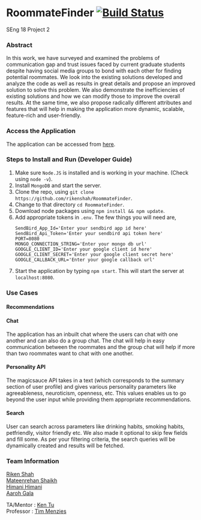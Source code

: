 # RoommateFinder [![Build Status](https://travis-ci.org/rikenshah/RoommateFinder.svg?branch=master)](https://travis-ci.org/rikenshah/RoommateFinder)

SEng 18 Project 2

### Abstract

In this work, we have surveyed and examined the problems of communication gap and trust issues faced by current graduate students despite having social media groups to bond with each other for finding potential roommates. We look into the existing solutions developed and analyze the code as well as results in great details and propose an improved solution to solve this problem. We also demonstrate the inefficiencies of existing solutions and how we can modify those to improve the overall results. At the same time, we also propose radically different attributes and features that will help in making the application more dynamic, scalable, feature-rich and user-friendly.  

### Access the Application

The application can be accessed from [here](https://findmeroommate.herokuapp.com/).

### Steps to Install and Run (Developer Guide)

1. Make sure `Node.JS` is installed and is working in your machine. (Check using `node -v`).
2. Install `MongoDB` and start the server.
3. Clone the repo, using `git clone https://github.com/rikenshah/RoommateFinder`.
4. Change to that directory `cd RoommateFinder`.
5. Download node packages using `npm install && npm update`.
6. Add appropriate tokens in `.env`. The few things you will need are,
    ```
    SendBird_App_Id='Enter your sendbird app id here'
    SendBird_Api_Token='Enter your sendbird api token here'
    PORT=8080
    MONGO_CONNECTION_STRING='Enter your mongo db url'
    GOOGLE_CLIENT_ID='Enter your google client id here'
    GOOGLE_CLIENT_SECRET='Enter your google client secret here'
    GOOGLE_CALLBACK_URL='Enter your google callback url'
    ```
7. Start the application by typing `npm start`. This will start the server at `localhost:8080`.

### Use Cases
#### Recommendations

#### Chat

The application has an inbuilt chat where the users can chat with one another and can also do a group chat. The chat will help in easy communication between the roommates and the group chat will help if more than two roommates want to chat with one another.

#### Personality API

The magicsauce API takes in a text (which corresponds to the summary section of user profile) and gives various personality parameters like agreeableness, neuroticism, openness, etc. This values enables us to go beyond the user input while providing them appropriate recommendations.

#### Search
User can  search  across parameters   like   drinking   habits,   smoking   habits,   petfriendly,  visitor  friendly  etc.   We  also  made  it  optional  to skip  few  fields  and  fill  some.   As per your filtering criteria, the search queries will be dynamically created and results will be fetched.


### Team Information

[Riken Shah](https://github.com/rikenshah)<br>
[Mateenrehan Shaikh](https://github.com/mateenrehan)<br>
[Himani Himani](https://github.com/hhimani)<br>
[Aaroh Gala](https://github.com/AarohGala)<br>

TA/Mentor : [Ken Tu](https://github.com/HuyTu7)<br>
Professor : [Tim Menzies](https://github.com/timm)<br>


